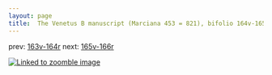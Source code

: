 ```yaml
---
layout: page
title:  The Venetus B manuscript (Marciana 453 = 821), bifolio 164v-165r
---
```


prev: [163v-164r](../163v-164r/) next: [165v-166r](../165v-166r/)



[![Linked to zoomble image](http://www.homermultitext.org/iipsrv?IIIF=/project/homer/pyramidal/deepzoom/hmt/vbbifolio/v1/vb_164v_165r.tif/full/2000,/0/default.jpg)](http://www.homermultitext.org/ict2/?urn=urn:cite2:hmt:vbbifolio.v1:vb_164v_165r)

